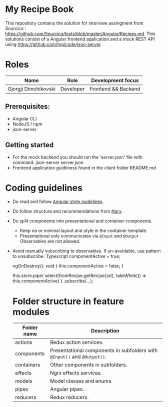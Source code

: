 # My Recipe Book

This repository contains the solution for interview assingment from Sourcico : https://github.com/Sourcico/tests/blob/master/Angular/Recipes.md. This solutions consist of a Angular frontend application and a mock REST API using https://github.com/typicode/json-server.

# Roles

| Name                 | Role      | Development focus   |
| -------------------- | --------- | ------------------- |
| Gjorgji Dimchikovski | Developer | Frontend && Backend |

## Prerequisites:

- Angular CLI
- NodeJS / npm
- json-server

## Getting started

- For the mock backend you should run the 'server.json' file with command: json-server server.json
- Frontend application guidliness found in the client folder README.md

# Coding guidelines

- Do read and follow [Angular style guidelines](https://angular.io/guide/styleguide).
- Do follow structure and recommendations from [Ngrx](https://ngrx.io/docs).
- Do split components into presentational and container components.
  - Keep no or minimal layout and style in the container template.
  - Presentational only communicates via `@Input` and `@Output` . Observables are not allowed.
- Avoid manually subscribing to observables. If un-avoidable, use pattern to unsubscribe:
  Typescript
  componentActive = true;

  ngOnDestroy(): void {
  this.componentActive = false;
  }

  this.store.pipe(
  select(fromRecipe.getRecipeList),
  takeWhile(() => this.componentActive)
  )
  .subscribe(...);

  # Folder structure in feature modules

  | Folder name | Description                                                              |
  | ----------- | ------------------------------------------------------------------------ |
  | actions     | Redux action services.                                                   |
  | components  | Presentational components in subfolders with `@Input()` and `@Output()`. |
  | containers  | Other components in subfolders.                                          |
  | effects     | Ngrx effects services.                                                   |
  | models      | Model classes and enums.                                                 |
  | pipes       | Angular pipes.                                                           |
  | reducers    | Redux reducers.                                                          |
